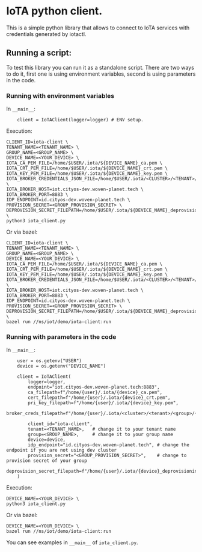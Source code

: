 # IoTA python client.

This is a simple python library that allows to connect to IoTA services with credentials generated by iotactl.

## Running a script:

To test this library you can run it as a standalone script.
There are two ways to do it, first one is using environment variables, second is using parameters in the code.

### Running with environment variables
In `__main__`:
```
    client = IoTAClient(logger=logger) # ENV setup.
```

Execution:
```
CLIENT_ID=iota-client \
TENANT_NAME=<TENANT_NAME> \
GROUP_NAME=<GROUP_NAME> \
DEVICE_NAME=<YOUR_DEVICE> \
IOTA_CA_PEM_FILE=/home/$USER/.iota/${DEVICE_NAME}_ca.pem \
IOTA_CRT_PEM_FILE=/home/$USER/.iota/${DEVICE_NAME}_crt.pem \
IOTA_KEY_PEM_FILE=/home/$USER/.iota/${DEVICE_NAME}_key.pem \
IOTA_BROKER_CREDENTIALS_JSON_FILE=/home/$USER/.iota/<CLUSTER>/<TENANT>/<GROUP>/${DEVICE_NAME}_broker.json \
IOTA_BROKER_HOST=iot.cityos-dev.woven-planet.tech \
IOTA_BROKER_PORT=8883 \
IDP_ENDPOINT=id.cityos-dev.woven-planet.tech \
PROVISION_SECRET=<GROUP_PROVISION_SECRET> \
DEPROVISION_SECRET_FILEPATH=/home/$USER/.iota/${DEVICE_NAME}_deprovisioning.txt \
python3 iota_client.py
```

Or via bazel:
```
CLIENT_ID=iota-client \
TENANT_NAME=<TENANT_NAME> \
GROUP_NAME=<GROUP_NAME> \
DEVICE_NAME=<YOUR_DEVICE> \
IOTA_CA_PEM_FILE=/home/$USER/.iota/${DEVICE_NAME}_ca.pem \
IOTA_CRT_PEM_FILE=/home/$USER/.iota/${DEVICE_NAME}_crt.pem \
IOTA_KEY_PEM_FILE=/home/$USER/.iota/${DEVICE_NAME}_key.pem \
IOTA_BROKER_CREDENTIALS_JSON_FILE=/home/$USER/.iota/<CLUSTER>/<TENANT>/<GROUP>/${DEVICE_NAME}_broker.json \
IOTA_BROKER_HOST=iot.cityos-dev.woven-planet.tech \
IOTA_BROKER_PORT=8883 \
IDP_ENDPOINT=id.cityos-dev.woven-planet.tech \
PROVISION_SECRET=<GROUP_PROVISION_SECRET> \
DEPROVISION_SECRET_FILEPATH=/home/$USER/.iota/${DEVICE_NAME}_deprovisioning.txt \
bazel run //ns/iot/demo/iota-client:run
```

### Running with parameters in the code
In `__main__`:
```
    user = os.getenv("USER")
    device = os.getenv("DEVICE_NAME")

    client = IoTAClient(
        logger=logger,
        endpoint="iot.cityos-dev.woven-planet.tech:8883",
        ca_filepath=f"/home/{user}/.iota/{device}_ca.pem",
        cert_filepath=f"/home/{user}/.iota/{device}_crt.pem",
        pri_key_filepath=f"/home/{user}/.iota/{device}_key.pem",
        broker_creds_filepath=f"/home/{user}/.iota/<cluster>/<tenant>/<group>/{device}_broker.json",

        client_id="iota-client",
        tenant=<TENANT_NAME>,   # change it to your tenant name
        group=<GROUP_NAME>,     # change it to your group name
        device=device,
        idp_endpoint="id.cityos-dev.woven-planet.tech", # change the endpoint if you are not using dev cluster
        provision_secret="<GROUP_PROVISION_SECRET>",    # change to provision secret of your group
        deprovision_secret_filepath=f"/home/{user}/.iota/{device}_deprovisioning.txt",
    )
```

Execution:
```
DEVICE_NAME=<YOUR_DEVICE> \
python3 iota_client.py
```

Or via bazel:
```
DEVICE_NAME=<YOUR_DEVICE> \
bazel run //ns/iot/demo/iota-client:run
```

You can see examples in `__main__` of `iota_client.py`.
